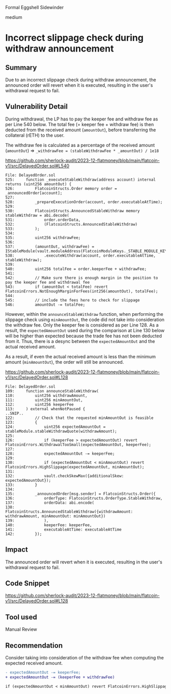 Formal Eggshell Sidewinder

medium

# Incorrect slippage check during withdraw announcement

## Summary

Due to an incorrect slippage check during withdraw announcement, the announced order will revert when it is executed, resulting in the user's withdrawal request to fail.

## Vulnerability Detail

During withdrawal, the LP has to pay the keeper fee and withdraw fee as per Line 540 below. The total fee (= keeper fee + withdraw fee) is then deducted from the received amount (`amountOut`), before transferring the collateral (rETH) to the user.

The withdraw fee is calculated as a percentage of the received amount (`amountOut`) => `_withdrawFee = (stableWithdrawFee * _amountOut) / 1e18`

https://github.com/sherlock-audit/2023-12-flatmoney/blob/main/flatcoin-v1/src/DelayedOrder.sol#L540

```solidity
File: DelayedOrder.sol
525:     function _executeStableWithdraw(address account) internal returns (uint256 amountOut) {
526:         FlatcoinStructs.Order memory order = _announcedOrder[account];
527: 
528:         _prepareExecutionOrder(account, order.executableAtTime);
529: 
530:         FlatcoinStructs.AnnouncedStableWithdraw memory stableWithdraw = abi.decode(
531:             order.orderData,
532:             (FlatcoinStructs.AnnouncedStableWithdraw)
533:         );
534: 
535:         uint256 withdrawFee;
536: 
537:         (amountOut, withdrawFee) = IStableModule(vault.moduleAddress(FlatcoinModuleKeys._STABLE_MODULE_KEY))
538:             .executeWithdraw(account, order.executableAtTime, stableWithdraw);
539: 
540:         uint256 totalFee = order.keeperFee + withdrawFee;
541: 
542:         // Make sure there is enough margin in the position to pay the keeper fee and withdrawal fee
543:         if (amountOut < totalFee) revert FlatcoinErrors.NotEnoughMarginForFees(int256(amountOut), totalFee);
544: 
545:         // include the fees here to check for slippage
546:         amountOut -= totalFee;
```

However, within the `announceStableWithdraw` function, when performing the slippage check using `minAmountOut`, the code did not take into consideration the withdraw fee. Only the keeper fee is considered as per Line 128. As a result, the `expectedAmountOut` used during the comparison at Line 130 below will be higher than expected because the trade fee has not been deducted from it. Thus, there is a desync between the `expectedAmountOut` and the actual received amount.

As a result, if even the actual received amount is less than the minimum amount (`minAmountOut`), the order will still be announced.

https://github.com/sherlock-audit/2023-12-flatmoney/blob/main/flatcoin-v1/src/DelayedOrder.sol#L128

```solidity
File: DelayedOrder.sol
109:     function announceStableWithdraw(
110:         uint256 withdrawAmount,
111:         uint256 minAmountOut,
112:         uint256 keeperFee
113:     ) external whenNotPaused {
..SNIP..
122:         // Check that the requested minAmountOut is feasible
123:         {
124:             uint256 expectedAmountOut = stableModule.stableWithdrawQuote(withdrawAmount);
125: 
126:             if (keeperFee > expectedAmountOut) revert FlatcoinErrors.WithdrawalTooSmall(expectedAmountOut, keeperFee);
127: 
128:             expectedAmountOut -= keeperFee;
129: 
130:             if (expectedAmountOut < minAmountOut) revert FlatcoinErrors.HighSlippage(expectedAmountOut, minAmountOut);
131: 
132:             vault.checkSkewMax({additionalSkew: expectedAmountOut});
133:         }
134: 
135:         _announcedOrder[msg.sender] = FlatcoinStructs.Order({
136:             orderType: FlatcoinStructs.OrderType.StableWithdraw,
137:             orderData: abi.encode(
138:                 FlatcoinStructs.AnnouncedStableWithdraw({withdrawAmount: withdrawAmount, minAmountOut: minAmountOut})
139:             ),
140:             keeperFee: keeperFee,
141:             executableAtTime: executableAtTime
142:         });
```

## Impact

The announced order will revert when it is executed, resulting in the user's withdrawal request to fail.

## Code Snippet

https://github.com/sherlock-audit/2023-12-flatmoney/blob/main/flatcoin-v1/src/DelayedOrder.sol#L128

## Tool used

Manual Review

## Recommendation

Consider taking into consideration of the withdraw fee when computing the expected received amount.

```diff
- expectedAmountOut -= keeperFee;
+ expectedAmountOut -= (keeperFee + withdrawFee)

if (expectedAmountOut < minAmountOut) revert FlatcoinErrors.HighSlippage(expectedAmountOut, minAmountOut);
```